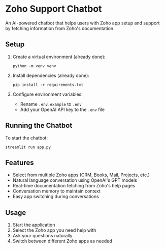 # Zoho Support Chatbot

An AI-powered chatbot that helps users with Zoho app setup and support by fetching information from Zoho's documentation.

## Setup

1. Create a virtual environment (already done):
   ```
   python -m venv venv
   ```

2. Install dependencies (already done):
   ```
   pip install -r requirements.txt
   ```

3. Configure environment variables:
   - Rename `.env.example` to `.env`
   - Add your OpenAI API key to the `.env` file

## Running the Chatbot

To start the chatbot:
```
streamlit run app.py
```

## Features

- Select from multiple Zoho apps (CRM, Books, Mail, Projects, etc.)
- Natural language conversation using OpenAI's GPT models
- Real-time documentation fetching from Zoho's help pages
- Conversation memory to maintain context
- Easy app switching during conversations

## Usage

1. Start the application
2. Select the Zoho app you need help with
3. Ask your questions naturally
4. Switch between different Zoho apps as needed
